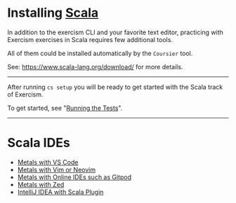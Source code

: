 # Installing [Scala](http://www.scala-lang.org)

In addition to the exercism CLI and your favorite text editor, practicing with Exercism exercises in Scala requires few additional tools.

All of them could be installed automatically by the `Coursier` tool. 

See: https://www.scala-lang.org/download/ for more details.

---

After running `cs setup` you will be ready to get started with the Scala track of Exercism.

To get started, see "[Running the Tests](https://exercism.org/docs/tracks/scala/tests)".

---

# Scala IDEs

* [Metals with VS Code](https://scalameta.org/metals/docs/editors/vscode)
* [Metals with Vim or Neovim](https://scalameta.org/metals/docs/editors/vim)
* [Metals with Online IDEs such as Gitpod](https://scalameta.org/metals/docs/editors/online-ides)
* [Metals with Zed](https://github.com/scalameta/metals-zed)
* [IntelliJ IDEA with Scala Plugin](https://www.jetbrains.com/idea/)

